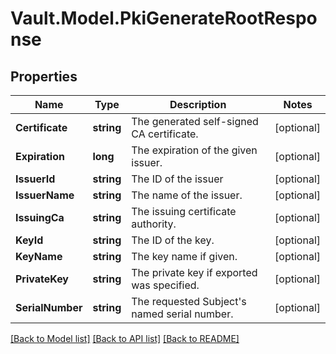 # Vault.Model.PkiGenerateRootResponse

## Properties

Name | Type | Description | Notes
------------ | ------------- | ------------- | -------------
**Certificate** | **string** | The generated self-signed CA certificate. | [optional] 
**Expiration** | **long** | The expiration of the given issuer. | [optional] 
**IssuerId** | **string** | The ID of the issuer | [optional] 
**IssuerName** | **string** | The name of the issuer. | [optional] 
**IssuingCa** | **string** | The issuing certificate authority. | [optional] 
**KeyId** | **string** | The ID of the key. | [optional] 
**KeyName** | **string** | The key name if given. | [optional] 
**PrivateKey** | **string** | The private key if exported was specified. | [optional] 
**SerialNumber** | **string** | The requested Subject&#x27;s named serial number. | [optional] 

[[Back to Model list]](../README.md#documentation-for-models) [[Back to API list]](../README.md#documentation-for-api-endpoints) [[Back to README]](../README.md)

